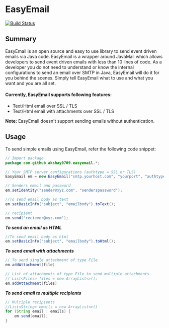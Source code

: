 # EasyEmail

[![Build Status](https://travis-ci.com/akshay0709/easyemail.svg?token=odjGeysjx21sHAzR3xQp&branch=master)](https://travis-ci.com/akshay0709/easyemail)

## Summary

EasyEmail is an open source and easy to use library to send event driven emails via Java code.
EasyEmail is a wrapper around JavaMail which allows developers to send event driven emails with less than 10 lines of code.
As a developer you do not need to understand or know the internal configurations to send an email over SMTP in Java, EasyEmail will do it for you behind the scenes. 
Simply tell EasyEmail what to use and what you want and you are all set.

#### Currently, EasyEmail supports following features:
 - Text/Html email over SSL / TLS
 - Text/Html email with attachments over SSL / TLS
 
**Note:** EasyEmail doesn't support sending emails without authentication.

## Usage

To send simple emails using EasyEmail, refer the following code snippet:

```java
// Import package
package com.github.akshay0709.easyemail.*;

// Your SMTP server configurations (authtype = SSL or TLS)
EasyEmail em = new EasyEmail("smtp.yourhost.com", "yourport", "authtype");

// Senders email and password
em.setIdentity("sender@xyz.com", "senderspassword");

//To send email body as text
em.setBasicInfo("subject", "emailbody").toText();

// recipient
em.send("reciever@xyz.com");
```

***To send an email as HTML***

```java
//To send email body as html
em.setBasicInfo("subject", "emailbody").toHtml();
```

***To send email with attachments***
```java
// To send single attachment of type File
em.addAttachment(file)

// List of attachments of type File to send multiple attachments
// List<Files> files = new ArrayList<>();
em.addAttachment(files)
```
 
***To send email to multiple recipients***
```java
// Multiple recipients
//List<String> emails = new ArrayList<>()
for (String email : emails) {
    em.send(email);
}
```
